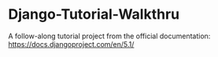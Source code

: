 # Django-Tutorial-Walkthru
A follow-along tutorial project from the official documentation: https://docs.djangoproject.com/en/5.1/
